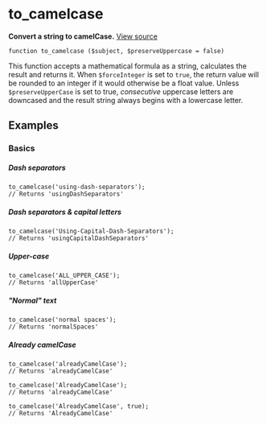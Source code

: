 
# to_camelcase

**Convert a string to camelCase.** [View source](https://bitbucket.org/Eiskis/baseline-php/src/default/source/strings/to_camelcase.php?at=default)

	function to_camelcase ($subject, $preserveUppercase = false)

This function accepts a mathematical formula as a string, calculates the result and returns it. When `$forceInteger` is set to `true`, the return value will be rounded to an integer if it would otherwise be a float value. Unless `$preserveUpperCase` is set to true, *consecutive* uppercase letters are downcased and the result string always begins with a lowercase letter.



## Examples

### Basics

##### Dash separators
	to_camelcase('using-dash-separators');
	// Returns 'usingDashSeparators'

##### Dash separators & capital letters
	to_camelcase('Using-Capital-Dash-Separators');
	// Returns 'usingCapitalDashSeparators'

##### Upper-case
	to_camelcase('ALL_UPPER_CASE');
	// Returns 'allUpperCase'

##### "Normal" text
	to_camelcase('normal spaces');
	// Returns 'normalSpaces'

##### Already camelCase
	to_camelcase('alreadyCamelCase');
	// Returns 'alreadyCamelCase'

	to_camelcase('AlreadyCamelCase');
	// Returns 'alreadyCamelCase'

	to_camelcase('AlreadyCamelCase', true);
	// Returns 'AlreadyCamelCase'
